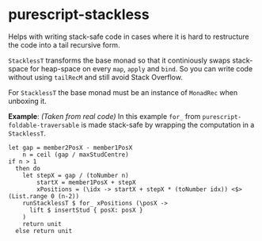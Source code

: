 # purescript-stackless

Helps with writing stack-safe code in cases where it is hard to restructure the code into a tail recursive form.

```StacklessT``` transforms the base monad so that it continiously swaps stack-space
for heap-space on every ```map```, ```apply``` and ```bind```.
So you can write code without using ```tailRecM``` and still avoid Stack Overflow.

For ```StacklessT``` the base monad must be an instance of ```MonadRec``` when unboxing it.

**Example**: *(Taken from real code)*
In this example ```for_``` from ```purescript-foldable-traversable``` is made stack-safe by wrapping the computation
in a ```StacklessT```.
```
let gap = member2PosX - member1PosX
    n = ceil (gap / maxStudCentre)
if n > 1
  then do
    let stepX = gap / (toNumber n)
        startX = member1PosX + stepX
        xPositions = (\idx -> startX + stepX * (toNumber idx)) <$> (List.range 0 (n-2))
    runStacklessT $ for_ xPositions (\posX ->
      lift $ insertStud { posX: posX }
    )
    return unit
  else return unit
```

